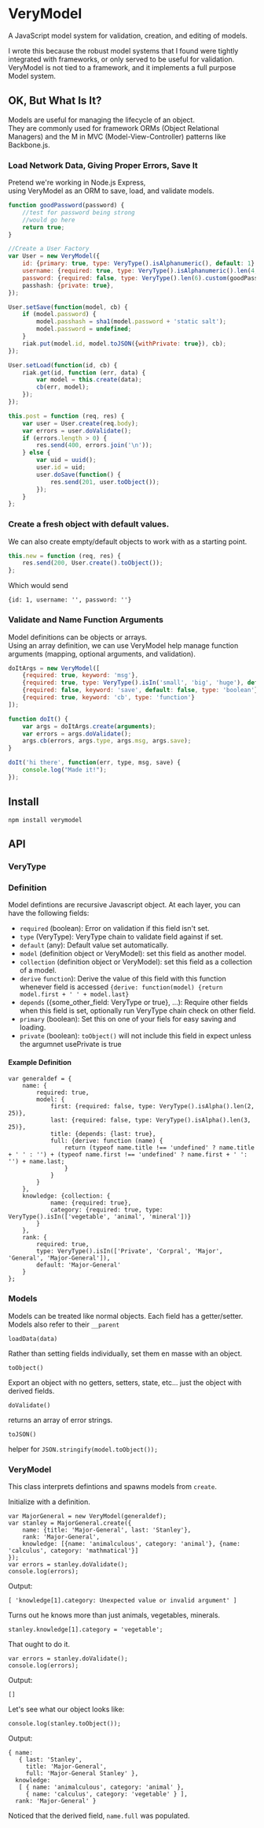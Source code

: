 VeryModel
=========

A JavaScript model system for validation, creation, and editing of models.

I wrote this because the robust model systems that I found were tightly integrated with frameworks, or only served to be useful for validation.  
VeryModel is not tied to a framework, and it implements a full purpose Model system.

## OK, But What Is It?

Models are useful for managing the lifecycle of an object.  
They are commonly used for framework ORMs (Object Relational Managers) and the M in MVC (Model-View-Controller) patterns like Backbone.js.

### Load Network Data, Giving Proper Errors, Save It

Pretend we're working in Node.js Express,  
using VeryModel as an ORM to save, load, and validate models.

```javascript 
function goodPassword(password) {
    //test for password being strong
    //would go here
    return true;
}

//Create a User Factory
var User = new VeryModel({
    id: {primary: true, type: VeryType().isAlphanumeric(), default: 1},
    username: {required: true, type: VeryType().isAlphanumeric().len(4, 25), default: ''},
    password: {required: false, type: VeryType().len(6).custom(goodPassword)}, default: ''},
    passhash: {private: true},
});

User.setSave(function(model, cb) {
    if (model.password) {
        model.passhash = sha1(model.password + 'static salt');
        model.password = undefined;
    }
    riak.put(model.id, model.toJSON({withPrivate: true}), cb);
});

User.setLoad(function(id, cb) {
    riak.get(id, function (err, data) {
        var model = this.create(data);
        cb(err, model);
    });
});

this.post = function (req, res) {
    var user = User.create(req.body);
    var errors = user.doValidate();
    if (errors.length > 0) {
        res.send(400, errors.join('\n'));
    } else {
        var uid = uuid();
        user.id = uid;
        user.doSave(function() {
            res.send(201, user.toObject());
        });
    }
};
```


### Create a fresh object with default values.

We can also create empty/default objects to work with as a starting point.

```javascript
this.new = function (req, res) {
    res.send(200, User.create().toObject());
};
```

Which would send

    {id: 1, username: '', password: ''}

### Validate and Name Function Arguments

Model definitions can be objects or arrays.  
Using an array definition, we can use VeryModel help manage function arguments (mapping, optional arguments, and validation).
    
```javascript
doItArgs = new VeryModel([
    {required: true, keyword: 'msg'},
    {required: true, type: VeryType().isIn('small', 'big', 'huge'), default: 'small'},
    {required: false, keyword: 'save', default: false, type: 'boolean'},
    {required: true, keyword: 'cb', type: 'function'}
]);

function doIt() {
    var args = doItArgs.create(arguments);
    var errors = args.doValidate();
    args.cb(errors, args.type, args.msg, args.save);
}

doIt('hi there', function(err, type, msg, save) {
    console.log("Made it!");
});
```

## Install

`npm install verymodel`

## API

### VeryType

### Definition

Model defintions are recursive Javascript object. At each layer, you can have the following fields:

* `required` (boolean): Error on validation if this field isn't set.
* `type` (VeryType): VeryType chain to validate field against if set.
* `default` (any): Default value set automatically.
* `model` (definition object or VeryModel): set this field as another model.
* `collection` (definition object or VeryModel): set this field as a collection of a model.
* `derive` `function`): Derive the value of this field with this function whenever field is accessed
    `{derive: function(model) {return model.first + ' ' + model.last}`
* `depends` ({some_other_field: VeryType or true}, ...): Require other fields when this field is set, optionally run VeryType chain check on other field.
* `primary` (boolean): Set this on one of your fiels for easy saving and loading.
* `private` (boolean): `toObject()` will not include this field in expect unless the argumnet usePrivate is true

#### Example Definition

    var generaldef = {
        name: {
            required: true,
            model: {
                first: {required: false, type: VeryType().isAlpha().len(2, 25)},
                last: {required: false, type: VeryType().isAlpha().len(3, 25)},
                title: {depends: {last: true},
                full: {derive: function (name) {
                    return (typeof name.title !== 'undefined' ? name.title + ' ' : '') + (typeof name.first !== 'undefined' ? name.first + ' ': '') + name.last;
                    }
                }
            }
        },
        knowledge: {collection: {
                name: {required: true},
                category: {required: true, type: VeryType().isIn(['vegetable', 'animal', 'mineral'])}
            }
        },
        rank: {
            required: true,
            type: VeryType().isIn(['Private', 'Corpral', 'Major', 'General', 'Major-General']),
            default: 'Major-General'
        }
    };

### Models

Models can be treated like normal objects. Each field has a getter/setter.
Models also refer to their `__parent`

`loadData(data)`

Rather than setting fields individually, set them en masse with an object.

`toObject()`

Export an object with no getters, setters, state, etc... just the object with derived fields.

`doValidate()`

returns an array of error strings.

`toJSON()`

helper for `JSON.stringify(model.toObject());`


### VeryModel

This class interprets defintions and spawns models from `create`.

Initialize with a definition.

    var MajorGeneral = new VeryModel(generaldef);
    var stanley = MajorGeneral.create({
        name: {title: 'Major-General', last: 'Stanley'},
        rank: 'Major-General',
        knowledge: [{name: 'animalculous', category: 'animal'}, {name: 'calculus', category: 'mathmatical'}]
    });
    var errors = stanley.doValidate();
    console.log(errors);

Output:

    [ 'knowledge[1].category: Unexpected value or invalid argument' ]

Turns out he knows more than just animals, vegetables, minerals.

    stanley.knowledge[1].category = 'vegetable';

That ought to do it.
    
    var errors = stanley.doValidate();
    console.log(errors);

Output:

    []

Let's see what our object looks like:

    console.log(stanley.toObject());

Output:

    { name:
       { last: 'Stanley',
         title: 'Major-General',
         full: 'Major-General Stanley' },
      knowledge:
       [ { name: 'animalculous', category: 'animal' },
         { name: 'calculus', category: 'vegetable' } ],
      rank: 'Major-General' }

Noticed that the derived field, `name.full` was populated.
